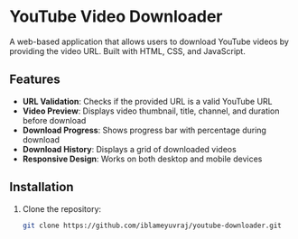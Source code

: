 # YouTube Video Downloader

A web-based application that allows users to download YouTube videos by providing the video URL. Built with HTML, CSS, and JavaScript.


## Features

- **URL Validation**: Checks if the provided URL is a valid YouTube URL
- **Video Preview**: Displays video thumbnail, title, channel, and duration before download
- **Download Progress**: Shows progress bar with percentage during download
- **Download History**: Displays a grid of downloaded videos
- **Responsive Design**: Works on both desktop and mobile devices

## Installation

1. Clone the repository:
   ```bash
   git clone https://github.com/iblameyuvraj/youtube-downloader.git